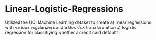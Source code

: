 # Linear-Logistic-Regressions
Utilized the UCI Machine Learning dataset to create a) linear regressions with various regularizers and a Box Cox transformation b) logistic regression for classifiying whether a credit card defaults

